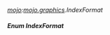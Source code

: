 _[mojo](../../modules/mojo/mojo-module.md):[mojo.graphics](../../modules/mojo/mojo-graphics.md).IndexFormat_
##### Enum IndexFormat
